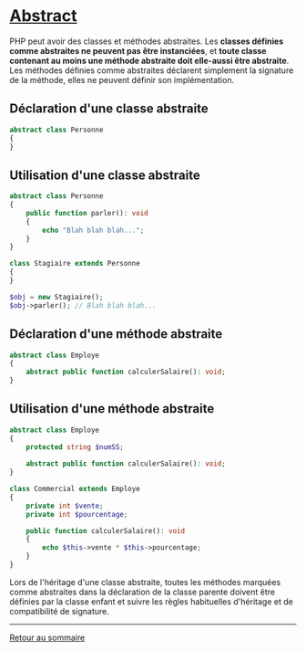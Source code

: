 # [Abstract](https://www.php.net/manual/fr/language.oop5.abstract.php)

PHP peut avoir des classes et méthodes abstraites. Les **classes définies comme abstraites ne peuvent pas être instanciées**, et **toute classe contenant au moins une méthode abstraite doit elle-aussi être abstraite**. Les méthodes définies comme abstraites déclarent simplement la signature de la méthode, elles ne peuvent définir son implémentation.

## Déclaration d'une classe abstraite

```php
abstract class Personne
{
}
```

## Utilisation d'une classe abstraite

```php
abstract class Personne
{
    public function parler(): void
    {
        echo "Blah blah blah...";
    }
}

class Stagiaire extends Personne
{
}

$obj = new Stagiaire();
$obj->parler(); // Blah blah blah...
```

## Déclaration d'une méthode abstraite

```php
abstract class Employe
{
    abstract public function calculerSalaire(): void;
}
```

## Utilisation d'une méthode abstraite

```php
abstract class Employe
{
    protected string $numSS;
    
    abstract public function calculerSalaire(): void;
}

class Commercial extends Employe
{
    private int $vente;
    private int $pourcentage;

    public function calculerSalaire(): void
    {
        echo $this->vente * $this->pourcentage;
    }
}
```

Lors de l'héritage d'une classe abstraite, toutes les méthodes marquées comme abstraites dans la déclaration de la classe parente doivent être définies par la classe enfant et suivre les règles habituelles d'héritage et de compatibilité de signature.

----------

[Retour au sommaire](_Sidebar.md)
